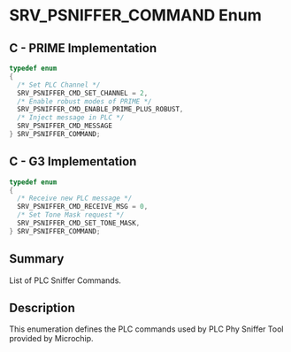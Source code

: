 # SRV_PSNIFFER_COMMAND Enum

## C - PRIME Implementation

```c
typedef enum
{
  /* Set PLC Channel */    
  SRV_PSNIFFER_CMD_SET_CHANNEL = 2,    
  /* Enable robust modes of PRIME */
  SRV_PSNIFFER_CMD_ENABLE_PRIME_PLUS_ROBUST,
  /* Inject message in PLC */
  SRV_PSNIFFER_CMD_MESSAGE
} SRV_PSNIFFER_COMMAND;  
```

## C - G3 Implementation

```c
typedef enum
{
  /* Receive new PLC message */
  SRV_PSNIFFER_CMD_RECEIVE_MSG = 0,
  /* Set Tone Mask request */ 
  SRV_PSNIFFER_CMD_SET_TONE_MASK,
} SRV_PSNIFFER_COMMAND;
```

## Summary

List of PLC Sniffer Commands.

## Description

This enumeration defines the PLC commands used by PLC Phy Sniffer Tool provided by Microchip.
